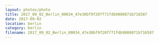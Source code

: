 ```yaml
---
layout: photos/photo
title: 2017_09_02_Berlin_00034_47e30bf9f20ff71fdb9080871b716587
date: 2017-09-02
location: berlin
category: berlin
filename: 2017_09_02_Berlin_00034_47e30bf9f20ff71fdb9080871b716587
---
```

